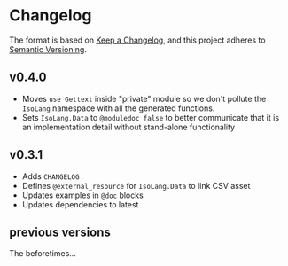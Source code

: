 # Changelog

The format is based on [Keep a Changelog](https://keepachangelog.com/en/1.0.0/),
and this project adheres to [Semantic Versioning](https://semver.org/spec/v2.0.0.html).

## v0.4.0

- Moves `use Gettext` inside "private" module so we don't pollute the `IsoLang` namespace with all the generated functions.
- Sets `IsoLang.Data` to `@moduledoc false` to better communicate that it is an implementation detail without stand-alone functionality

## v0.3.1

- Adds `CHANGELOG`
- Defines `@external_resource` for `IsoLang.Data` to link CSV asset
- Updates examples in `@doc` blocks
- Updates dependencies to latest

## previous versions

The beforetimes...
